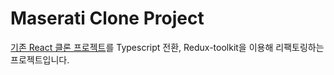 # Maserati Clone Project

[기존 React 클론 프로젝트](https://github.com/addiescode-uxe/Maserati-frontend)를
Typescript 전환, Redux-toolkit을 이용해 리팩토링하는 프로젝트입니다.
